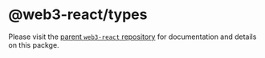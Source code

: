 # @web3-react/types

Please visit the [parent `web3-react` repository](https://github.com/NoahZinsmeister/web3-react) for documentation and details on this packge.
